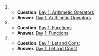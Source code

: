 1. - **Question.** [Day 1: Arithmetic Operators](https://www.hackerrank.com/challenges/js10-arithmetic-operators/problem)
   - **Answer.** [Day 1: Arithmetic Operators](./day1ArithmeticOperators.js)

2. - **Question.** [Day 1: Functions](https://www.hackerrank.com/challenges/js10-function/problem)
   - **Answer.** [Day 1: Functions](./Day1Functions.js)

3. - **Question.** [Day 1: Let and Const](https://www.hackerrank.com/challenges/js10-let-and-const/problem)
   - **Answer.** [Day 1: Let and Const](./day1LetAndConst.js)
